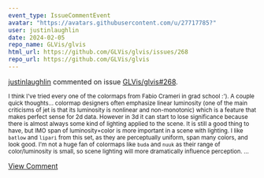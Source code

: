 ```yaml
---
event_type: IssueCommentEvent
avatar: "https://avatars.githubusercontent.com/u/27717785?"
user: justinlaughlin
date: 2024-02-05
repo_name: GLVis/glvis
html_url: https://github.com/GLVis/glvis/issues/268
repo_url: https://github.com/GLVis/glvis
---
```


<a href='https://github.com/justinlaughlin' target='_blank'>justinlaughlin</a> commented on issue <a href='https://github.com/GLVis/glvis/issues/268' target='_blank'>GLVis/glvis#268</a>.

<small>I think I've tried every one of the colormaps from Fabio Crameri in grad school :'). A couple quick thoughts... colormap designers often emphasize linear luminosity (one of the main criticisms of jet is that its luminosity is nonlinear and non-monotonic) which is a feature that makes perfect sense for 2d data. However in 3d it can start to lose significance because there is almost always some kind of lighting applied to the scene. It is still a good thing to have, but IMO span of luminosity+color is more important in a scene with lighting. I like `batlow` and `lipari` from this set, as they are perceptually uniform, span many colors, and look good. I'm not a huge fan of colormaps like `buda` and `nuuk` as their range of color/luminosity is small, so scene lighting will more dramatically influence perception....</small>

<a href='https://github.com/GLVis/glvis/issues/268' target='_blank'>View Comment</a>
